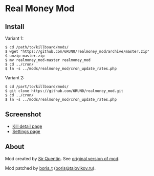 # Real Money Mod

## Install

Variant 1:
```shell
$ cd /path/to/killboard/mods/
$ wget "https://github.com/6RUN0/realmoney_mod/archive/master.zip"
$ unzip master.zip
$ mv realmoney_mod-master realmoney_mod
$ cd ../cron/
$ ln -s ../mods/realmoney_mod/cron_update_rates.php
```

Variant 2:
```shell
$ cd /part/to/killboard/mods/
$ git clone https://github.com/6RUN0/realmoney_mod.git
$ cd ../cron/
$ ln -s ../mods/realmoney_mod/cron_update_rates.php
```

## Screenshot

  * [Kill detail page](https://github.com/6RUN0/realmoney_mod/screenshot/kill_detail.png)
  * [Settings page](https://github.com/6RUN0/realmoney_mod/screenshot/settings_realmoney_mod.png)

## About
Mod created by [Sir Quentin](http://www.back-to-yarrr.de).
See [original version of mod](http://www.evekb.org/forum/viewtopic.php?&t=18397).

Mod patched by [boris_t](https://github.com/6RUN0) (boris@talovikov.ru).

